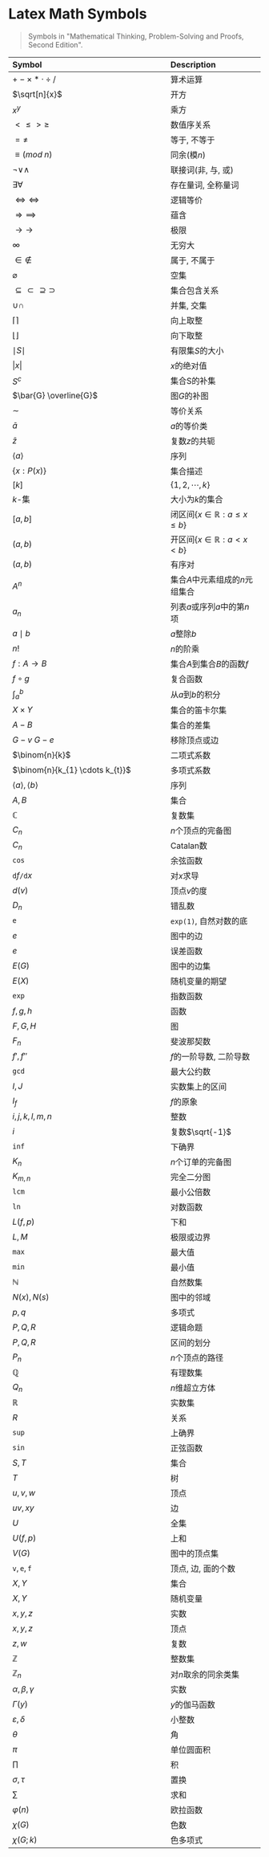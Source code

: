 # Latex Math Symbols

> Symbols in "Mathematical Thinking, Problem-Solving and Proofs, Second Edition".

|<div style="width: 300px;">Symbol</div>|Description|
|:---|:---|
|$+ - \times \ast \cdot \div /$|算术运算|
|$\sqrt[n]{x}$|开方|
|$x^{y}$|乘方|
|$\lt \le \gt \ge$|数值序关系|
|$= \neq$|等于, 不等于|
|$\equiv \left ( mod \; n \right )$|同余(模$n$)|
|$\neg \vee \wedge$|联接词(非, 与, 或)|
|$\exists \forall$|存在量词, 全称量词|
|$\Leftrightarrow \iff$|逻辑等价|
|$\Rightarrow \implies$|蕴含|
|$\rightarrow \to$|极限|
|$\infty$|无穷大|
|$\in \notin$|属于, 不属于|
|$\varnothing$|空集|
|$\subseteq \subset \supseteq \supset$|集合包含关系|
|$\cup \cap$|并集, 交集|
|$\lceil \rceil$|向上取整|
|$\lfloor \rfloor$|向下取整|
|$\mid S \mid$|有限集$S$的大小|
|$\vert x \vert$|$x$的绝对值|
|$S^{c}$|集合S的补集|
|$\bar{G} \overline{G}$|图$G$的补图|
|$\sim$|等价关系|
|$\bar{a}$|$a$的等价类|
|$\bar{z}$|复数$z$的共轭|
|$\langle a \rangle$|序列|
|$\left \{ x: P(x)\right \}$|集合描述|
|$\left [ k \right ]$|$\{ 1,2,\cdots,k \}$|
|$k$-集|大小为$k$的集合|
|$[a,b]$|闭区间$\{x \in \mathbb{R}: a \le x \le b\}$|
|$(a,b)$|开区间$\{x \in \mathbb{R}: a \lt x \lt b\}$|
|$(a,b)$|有序对|
|$A^{n}$|集合$A$中元素组成的$n$元组集合|
|$a_{n}$|列表$a$或序列$a$中的第$n$项|
|$a \mid b$|$a$整除$b$|
|$n!$|$n$的阶乘|
|$f:A \rightarrow B$|集合$A$到集合$B$的函数$f$|
|$f \circ g$|复合函数|
|$\int_{a}^{b}$|从$a$到$b$的积分|
|$X \times Y$|集合的笛卡尔集|
|$A - B$|集合的差集|
|$G - v$ $G - e$|移除顶点或边|
|$\binom{n}{k}$|二项式系数|
|$\binom{n}{k_{1} \cdots k_{t}}$|多项式系数|
|$\langle a \rangle, \langle b \rangle$|序列|
|$A, B$|集合|
|$\mathbb{C}$|复数集|
|$C_{n}$|$n$个顶点的完备图|
|$C_{n}$|Catalan数|
|$\texttt{cos}$|余弦函数|
|$\texttt{d}f\texttt{/d}x$|对$x$求导|
|$d(v)$|顶点$v$的度|
|$D_{n}$|错乱数|
|$\texttt{e}$|$\texttt{exp(1)}$, 自然对数的底|
|$e$|图中的边|
|$e$|误差函数|
|$E(G)$|图中的边集|
|$E(X)$|随机变量的期望|
|$\texttt{exp}$|指数函数|
|$f, g, h$|函数|
|$F, G, H$|图|
|$F_{n}$|斐波那契数|
|$f', f''$|$f$的一阶导数, 二阶导数|
|$\texttt{gcd}$|最大公约数|
|$I, J$|实数集上的区间|
|$I_{f}$|$f$的原象|
|$i,j,k,l,m,n$|整数|
|$i$|复数$\sqrt{-1}$|
|$\texttt{inf}$|下确界|
|$K_{n}$|$n$个订单的完备图|
|$K_{m,n}$|完全二分图|
|$\texttt{lcm}$|最小公倍数|
|$\texttt{ln}$|对数函数|
|$L(f,p)$|下和|
|$L,M$|极限或边界|
|$\texttt{max}$|最大值|
|$\texttt{min}$|最小值|
|$\mathbb{N}$|自然数集|
|$N(x), N(s)$|图中的邻域|
|$p, q$|多项式|
|$P, Q, R$|逻辑命题|
|$P, Q, R$|区间的划分|
|$P_{n}$|$n$个顶点的路径|
|$\mathbb{Q}$|有理数集|
|$Q_{n}$|$n$维超立方体|
|$\mathbb{R}$|实数集|
|$R$|关系|
|$\texttt{sup}$|上确界|
|$\texttt{sin}$|正弦函数|
|$S, T$|集合|
|$T$|树|
|$u, v, w$|顶点|
|$uv, xy$|边|
|$U$|全集|
|$U(f,p)$|上和|
|$V(G)$|图中的顶点集|
|$\texttt{v}, \texttt{e}, \texttt{f}$|顶点, 边, 面的个数|
|$X, Y$|集合|
|$X, Y$|随机变量|
|$x, y, z$|实数|
|$x, y, z$|顶点|
|$z, w$|复数|
|$\mathbb{Z}$|整数集|
|$\mathbb{Z}_{n}$|对$n$取余的同余类集|
|$\alpha, \beta, \gamma$|实数|
|$\Gamma(y)$|$y$的伽马函数|
|$\varepsilon, \delta$|小整数|
|$\theta$|角|
|$\pi$|单位圆面积|
|$\prod$|积|
|$\sigma, \tau$|置换|
|$\sum$|求和|
|$\varphi(n)$|欧拉函数|
|$\chi(G)$|色数|
|$\chi(G;k)$|色多项式|

